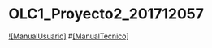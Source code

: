 # OLC1_Proyecto2_201712057
[![ManualUsuario]](https://github.com/Vernik22/OLC1_Proyecto2_201712057/blob/master/ManualUsuario.md)
#[[ManualTecnico]](https://github.com/Vernik22/OLC1_Proyecto2_201712057/blob/master/ManualTecnico.md)
